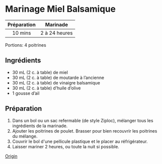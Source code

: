 # Marinage Miel Balsamique

Préparation | Marinade
:---: | :---:
10 mins | 2 à 24 heures

Portions: 4 poitrines

## Ingrédients

- 30 mL (2 c. à table) de miel
- 30 mL (2 c. à table) de moutarde à l’ancienne
- 30 mL (2 c. à table) de vinaigre balsamique
- 30 mL (2 c. à table) d’huile d’olive
- 1 gousse d’ail

## Préparation

1. Dans un bol ou un sac refermable (de style Ziploc), mélanger tous les ingrédients de la marinade.
2. Ajouter les poitrines de poulet. Brasser pour bien recouvrir les poitrines du mélange.
3. Couvrir le bol d'une pellicule plastique et le placer au réfrigérateur. 
4. Laisser mariner 2 heures, ou toute la nuit si possible.


[Origin](http://www.marieevecaplette.com/5-marinades-poulet/)
